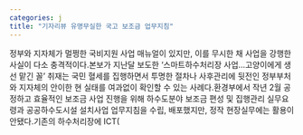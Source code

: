 ```yaml
---
categories: j
title: "기자리뷰 유명무실한 국고 보조금 업무지침"
---
```

정부와 지자체가 멀쩡한 국비지원 사업 매뉴얼이 있지만, 이를 무시한 채 사업을 강행한 사실이 다소 충격적이다.본보가 지난달 보도한 ‘스마트하수처리장 사업…고양이에게 생선 맡긴 꼴’ 취재는 국민 혈세를 집행하면서 투명한 절차나 사후관리에 뒷전인 정부부처와 지자체의 안이한 현 실태를 여과없이 확인할 수 있는 사례다.환경부에서 작년 2월 공정하고 효율적인 보조금 사업 진행을 위해 하수도분야 보조금 편성 및 집행관리 실무요령과 공공하수도시설 설치사업 업무지침을 수립, 배포했지만, 정작 현장실무에는 활용이 안됐다.기존의 하수처리장에 ICT(